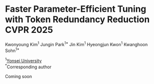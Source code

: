 # Faster Parameter-Efficient Tuning with Token Redundancy Reduction CVPR 2025

Kwonyoung Kim<sup>1</sup> Jungin Park<sup>1*</sup> Jin Kim<sup>1</sup> Hyeongjun Kwon<sup>1</sup> Kwanghoon Sohn<sup>1*</sup>

<sup>1</sup>[Yonsei University](https://www.yonsei.ac.kr)<br>
<sup>*</sup>Corresponding author<br>

Coming soon
